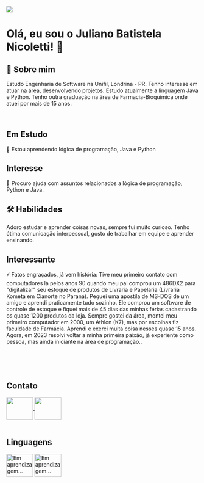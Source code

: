 


<img src="https://github-readme-stats.vercel.app/api?username=julianonicoletti&theme=gruvbox&show_icons=true">


# Olá, eu sou o Juliano Batistela Nicoletti! 👋


## 🚀 Sobre mim
Estudo Engenharia de Software na Unifil, Londrina - PR. Tenho interesse em atuar na área, desenvolvendo projetos.
Estudo atualmente a linguagem Java e Python.
Tenho outra graduação na área de Farmacia-Bioquímica onde atuei por mais de 15 anos.
 

<br>

## Em Estudo
🧠 Estou aprendendo lógica de programação, Java e Python

## Interesse
🤔 Procuro ajuda com assuntos relacionados a lógica de programação, Python e Java.

## 🛠 Habilidades
Adoro estudar e aprender coisas novas, sempre fui muito curioso. Tenho ótima comunicação interpessoal, gosto de trabalhar em equipe e aprender ensinando.

## Interessante
⚡️ Fatos engraçados, já vem história:
Tive meu primeiro contato com computadores lá pelos anos 90 quando meu pai comprou um 486DX2 para "digitalizar" seu estoque de produtos de Livraria e Papelaria (Livraria Kometa em Cianorte no Paraná). Peguei uma apostila de MS-DOS de um amigo e aprendi praticamente tudo sozinho. Ele comprou um software de controle de estoque e fiquei mais de 45 dias das minhas férias cadastrando os quase 1200 produtos da loja. Sempre gostei da área, montei meu primeiro computador em 2000, um Athlon (K7), mas por escolhas fiz faculdade de Farmácia. Aprendi e exerci muita coisa nesses quase 15 anos. Agora, em 2023 resolvi voltar a minha primeira paixão, já experiente como pessoa, mas ainda iniciante na área de programação..
<br>
<br>


<br>
<br>

## Contato
<a href="https://www.linkedin.com/in/juliano-nicoletti-06549359/">
    <img src="https://cdn.jsdelivr.net/gh/devicons/devicon/icons/linkedin/linkedin-original.svg" align="center" height="60"width="70">
<a href="https://www.facebook.com/juliano.nicoletti">
    <img src="https://cdn.jsdelivr.net/gh/devicons/devicon/icons/facebook/facebook-original.svg" align="center" height="60"width="70">
</div>
</a>
<br>
<br>

## Linguagens
<div>
    <img src="https://cdn.jsdelivr.net/gh/devicons/devicon/icons/python/python-original.svg" align="center" height="60"width="70" title="Em aprendizagem..."/>
    <img src="https://cdn.jsdelivr.net/gh/devicons/devicon/icons/java/java-original.svg" align="center" height="60"width="70" title="Em aprendizagem..."/>     
    
</div>




